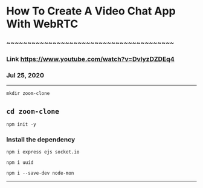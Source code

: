 # How To Create A Video Chat App With WebRTC
### ~~~~~~~~~~~~~~~~~~~~~~~~~~~~~~~~~~~~~~~~
### Link https://www.youtube.com/watch?v=DvlyzDZDEq4
### Jul 25, 2020
---

`mkdir zoom-clone`

`cd zoom-clone`
---

`npm init -y`

### Install the dependency 
`npm i express ejs socket.io`

`npm i uuid`

`npm i --save-dev node-mon`

---
